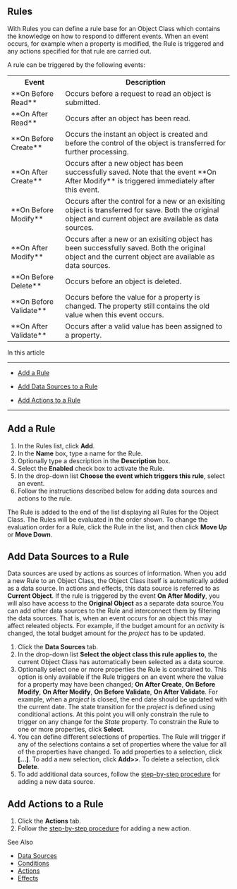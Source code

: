 ## Rules

With Rules you can define a rule base for an Object Class which contains the knowledge on how to respond to different events. When an event occurs, for example when a property is modified, the Rule is triggered and any actions specified for that rule are carried out.

A rule can be triggered by the following events:

<table style="WIDTH: 100%">

<tbody>

<tr>

<th>Event</th>

<th>Description</th>

</tr>

<tr>

<td>**On Before Read**</td>

<td>Occurs before a request to read an object is submitted.</td>

</tr>

<tr>

<td>**On After Read**</td>

<td>Occurs after an object has been read.</td>

</tr>

<tr>

<td>**On Before Create**</td>

<td>Occurs the instant an object is created and before the control of the object is transferred for further processing.</td>

</tr>

<tr>

<td>**On After Create**</td>

<td>Occurs after a new object has been successfully saved. Note that the event **On After Modify** is triggered immediately after this event.</td>

</tr>

<tr>

<td>**On Before Modify**</td>

<td>Occurs after the control for a new or an exisiting object is transferred for save. Both the original object and current object are available as data sources.</td>

</tr>

<tr>

<td>**On After Modify**</td>

<td>Occurs after a new or an exisiting object has been successfully saved. Both the original object and the current object are available as data sources.</td>

</tr>

<tr>

<td>**On Before Delete**</td>

<td>Occurs before an object is deleted.</td>

</tr>

<tr>

<td>**On Before Validate**</td>

<td>Occurs before the value for a property is changed. The property still contains the old value when this event occurs.</td>

</tr>

<tr>

<td>**On After Validate**</td>

<td>Occurs after a valid value has been assigned to a property.</td>

</tr>

</tbody>

</table>

In this article

* * *

*   [Add a Rule](#add-a-rule)

*   [Add Data Sources to a Rule](#add-data-sources-to-a-rule)

*   [Add Actions to a Rule](#add-actions-to-a-rule)

* * *

## Add a Rule

1.  In the Rules list, click **Add**.
2.  In the **Name** box, type a name for the Rule.
3.  Optionally type a description in the **Description** box.
4.  Select the **Enabled** check box to activate the Rule.
5.  In the drop-down list **Choose the event which triggers this rule**, select an event.
6.  Follow the instructions described below for adding data sources and actions to the rule.

The Rule is added to the end of the list displaying all Rules for the Object Class. The Rules will be evaluated in the order shown. To change the evaluation order for a Rule, click the Rule in the list, and then click **Move Up** or **Move Down**.



## Add Data Sources to a Rule

Data sources are used by actions as sources of information. When you add a new Rule to an Object Class, the Object Class itself is automatically added as a data source. In actions and effects, this data source is referred to as **Current Object**. If the rule is triggered by the event **On After Modify**, you will also have access to the **Original Object** as a separate data source.You can add other data sources to the Rule and interconnect them by filtering the data sources. That is, when an event occurs for an object this may affect releated objects. For example, if the budget amount for an _activity_ is changed, the total budget amount for the _project_ has to be updated.

1.  Click the **Data Sources** tab.
2.  In the drop-down list **Select the object class this rule applies to**, the current Object Class has automatically been selected as a data source.
3.  Optionally select one or more properties the Rule is constrained to. This option is only available if the Rule triggers on an event where the value for a property may have been changed; **On After Create**, **On Before Modify**, **On After Modify**, **On Before Validate**, **On After Validate**. For example, when a _project_ is closed, the end date should be updated with the current date. The state transition for the _project_ is defined using conditional actions. At this point you will only constrain the rule to trigger on any change for the _State_ property. To constrain the Rule to one or more properties, click **Select**.
4.  You can define different selections of properties. The Rule will trigger if any of the selections contains a set of properties where the value for all of the properties have changed. To add properties to a selection, click **[...]**. To add a new selection, click **Add>>**. To delete a selection, click **Delete**.
5.  To add additional data sources, follow the [step-by-step procedure](../../action-orchestration/data-sources.md "Data Sources") for adding a new data source.



## Add Actions to a Rule

1.  Click the **Actions** tab.
2.  Follow the [step-by-step procedure](../../action-orchestration/actions.md "Actions") for adding a new action.



See Also

*   [Data Sources](../../action-orchestration/data-sources.md)
*   [Conditions](../../common-concepts/conditions.md)
*   [Actions](../../action-orchestration/actions.md)
*   [Effects](../../action-orchestration/actions/effects.md)
